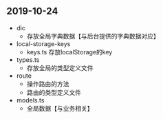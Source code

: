 ## 2019-10-24
- dic
    - 存放全局字典数据【与后台提供的字典数据对应】
- local-storage-keys
    - keys.ts 存放localStorage的key
- types.ts 
    - 存放全局的类型定义文件
- route
    - 操作路由的方法
    - 路由的类型定义文件
- models.ts
    - 全局数据【与业务相关】
